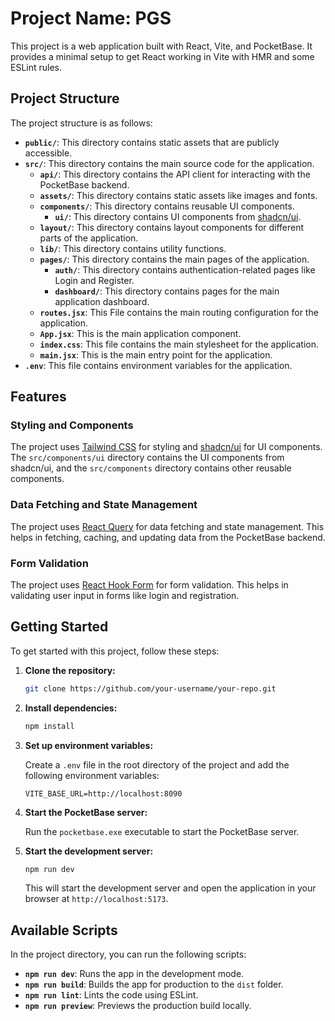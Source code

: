 # Project Name: PGS

This project is a web application built with React, Vite, and PocketBase. It provides a minimal setup to get React working in Vite with HMR and some ESLint rules.

## Project Structure

The project structure is as follows:

- **`public/`**: This directory contains static assets that are publicly accessible.
- **`src/`**: This directory contains the main source code for the application.
  - **`api/`**: This directory contains the API client for interacting with the PocketBase backend.
  - **`assets/`**: This directory contains static assets like images and fonts.
  - **`components/`**: This directory contains reusable UI components.
    - **`ui/`**: This directory contains UI components from [shadcn/ui](https://ui.shadcn.com/).
  - **`layout/`**: This directory contains layout components for different parts of the application.
  - **`lib/`**: This directory contains utility functions.
  - **`pages/`**: This directory contains the main pages of the application.
    - **`auth/`**: This directory contains authentication-related pages like Login and Register.
    - **`dashboard/`**: This directory contains pages for the main application dashboard.
  - **`routes.jsx`**: This File contains the main routing configuration for the application.
  - **`App.jsx`**: This is the main application component.
  - **`index.css`**: This file contains the main stylesheet for the application.
  - **`main.jsx`**: This is the main entry point for the application.
- **`.env`**: This file contains environment variables for the application.


## Features

### Styling and Components

The project uses [Tailwind CSS](https://tailwindcss.com/) for styling and [shadcn/ui](https://ui.shadcn.com/) for UI components. The `src/components/ui` directory contains the UI components from shadcn/ui, and the `src/components` directory contains other reusable components.

### Data Fetching and State Management

The project uses [React Query](https://tanstack.com/query/v5) for data fetching and state management. This helps in fetching, caching, and updating data from the PocketBase backend.

### Form Validation

The project uses [React Hook Form](https://react-hook-form.com/) for form validation. This helps in validating user input in forms like login and registration.

## Getting Started

To get started with this project, follow these steps:

1. **Clone the repository:**

   ```bash
   git clone https://github.com/your-username/your-repo.git
   ```

2. **Install dependencies:**

   ```bash
   npm install
   ```

3. **Set up environment variables:**

   Create a `.env` file in the root directory of the project and add the following environment variables:

   ```
   VITE_BASE_URL=http://localhost:8090
   ```

4. **Start the PocketBase server:**

   Run the `pocketbase.exe` executable to start the PocketBase server.

5. **Start the development server:**

   ```bash
   npm run dev
   ```

   This will start the development server and open the application in your browser at `http://localhost:5173`.

## Available Scripts

In the project directory, you can run the following scripts:

- **`npm run dev`**: Runs the app in the development mode.
- **`npm run build`**: Builds the app for production to the `dist` folder.
- **`npm run lint`**: Lints the code using ESLint.
- **`npm run preview`**: Previews the production build locally.
